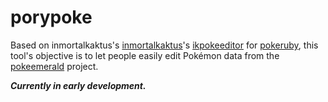 # porypoke
Based on inmortalkaktus's [inmortalkaktus](https://github.com/inmortalkaktus/)'s [ikpokeeditor](https://github.com/inmortalkaktus/ikpokeeditor-esp) for [pokeruby](https://github.com/pret/pokeruby), this tool's objective is to let people easily edit Pokémon data from the [pokeemerald](https://github.com/pret/pokeemerald) project.

***Currently in early development.***
